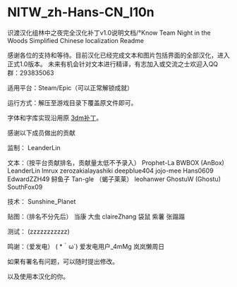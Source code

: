 # NITW_zh-Hans-CN_l10n
识渡汉化组林中之夜完全汉化补丁v1.0说明文档/°Know Team Night in the Woods Simplified Chinese localization Readme

感谢各位的支持和等待。目前汉化已经完成文本和图片包括界面的全部汉化，进入正式1.0版本。
未来有机会针对文本进行精译，有志加入或交流之士欢迎入QQ群：293835063

适用平台：Steam/Epic（可以正常解锁成就）

运行方式：解压至游戏目录下覆盖原文件即可。 

字体和字库实现沿用原 [3dm补丁](https://dl.3dmgame.com/patch/105604.html)。

感谢以下成员做出的贡献

监制：
LeanderLin

文本：（按平台贡献排名，贡献量太低不予录入）
Prophet-La 
BWBOX (AnBox) 
LeanderLin
lmrux
zerozakialayashiki 
deepblue404
 jojo-mee 
Hans0609 
EdwardZZH49 
鲟鱼子 
Tan-gle （蝎子莱莱） 
leohanwer 
GhostuW (Ghostu) 
SouthFox09

技术：
Sunshine_Planet

贴图：（排名不分先后）
当康
大虫
claireZhang
袋鼠
紫薯
张蹋蹋

测试： 
(zzzzzzzzzzz)

鸣谢：（爱发电）
 ( *｀ω´)
爱发电用户_4mMg
岚岚懒周日

如果有署名有问题，可以随时提出修改。

以及使用本汉化的你。
